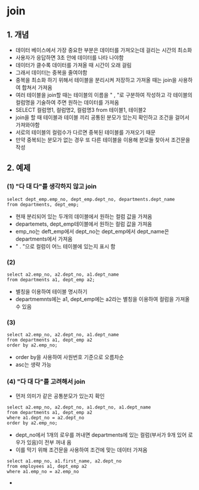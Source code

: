 # join
## 1. 개념
* 데이터 베이스에서 가장 중요한 부분은 데이터를 가져오는데 걸리는 시간의 최소화
* 사용자가 응답하면 3초 안에 데이터를 나타 나야함
* 데이터가 클수록 데이터를 가져올 때 시간이 오래 걸림
* 그래서 데이터는 중복을 줄여야함
* 중복을 최소화 하기 위해서 테이블을 분리시켜 저장하고 가져올 때는 join을 사용하여 합쳐서 가져옴
* 여러 테이블을 join할 때는 테이블의 이름을 " , "로 구분하여 작성하고 각 테이블의 컬럼명을 기술하여 주면 원하는 데이터를 가져옴
* SELECT 컬럼명1, 컬럼명2, 컬럼명3 from 테이블1, 테이블2
* join을 할 때 테이블과 테이블 끼리 공통된 분모가 있는지 확인하고 조건을 걸어서 가져와야함
* 서로의 테이블의 컬럼수가 다르면 중복된 테이블를 가져오기 때문
* 만약 중복되는 분모가 없는 경우 또 다른 테이블을 이용해 분모들 찾아서 조건문을 작성

## 2. 예제
### (1) "다 대 다"를 생각하지 않고 join
```
select dept_emp.emp_no, dept_emp.dept_no, departments.dept_name 
from departments, dept_emp;
```
* 현재 분리되어 있는 두개의 데이블에서 원하는 컬럼 값을 가져옴
* departemets, dept_emp테이블에서 원하는 컬럼 값을 가져옴
* emp_no는 deft_emp에서 dept_no는 dept_emp에서 dept_name은 departments에서 가져옴
* " . "으로 컬럼이 어느 테이블에 있는지 표시 함

### (2)
```
select a2.emp_no, a2.dept_no, a1.dept_name
from departments a1, dept_emp a2;
```
* 별칭을 이용하여 테이블 명시하기
* departmemnts에는 a1, dept_emp에는 a2라는 별칭을 이용하여 컬럼을 가져올 수 있음

### (3)
````
select a2.emp_no, a2.dept_no, a1.dept_name
from departments a1, dept_emp a2
order by a2.emp_no;
````
* order by을 사용하여 사원번호 기준으로 오름차순
* asc는 생략 가능

### (4) "다 대 다"를 고려해서 join
* 먼저 의미가 같은 공통분모가 있는지 확인

```
select a2.emp_no, a2.dept_no, a1.dept_no, a1.dept_name
from departments a1, dept_emp a2
where a1.dept_no = a2.dept_no
order by a2.emp_no;
```
* dept_no에서 1개의 로우를 꺼내면 departments에 있는 컬럼(부서가 9개 있어 로우가 있음)이 전부 꺼내 옴
* 이를 막기 위해 조건문을 사용하여 조건에 맞는 데이터 가져옴

```
select a1.emp_no, a1.first_name, a2.dept_no
from employees a1, dept_emp a2
where a1.emp_no = a2.emp_no
```
*

```
```
